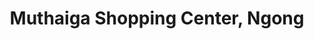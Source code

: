 ---
title: "Muthaiga Shopping Center, Ngong"
url: /ngong/muthaiga-shopping-center-ngong/
shop: Einkaufszentrum
---